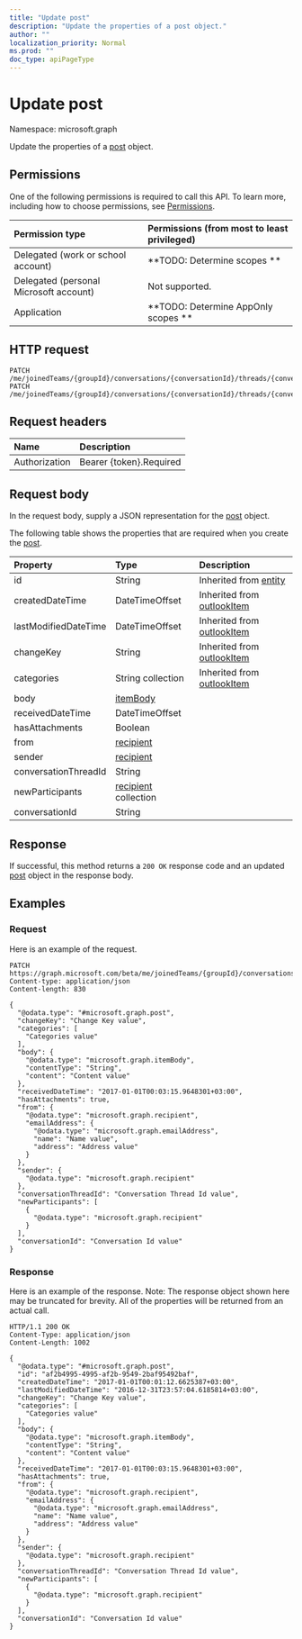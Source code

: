 ```yaml
---
title: "Update post"
description: "Update the properties of a post object."
author: ""
localization_priority: Normal
ms.prod: ""
doc_type: apiPageType
---
```


# Update post

Namespace: microsoft.graph

Update the properties of a [post](../resources/post.md) object.

## Permissions
One of the following permissions is required to call this API. To learn more, including how to choose permissions, see [Permissions](/concepts/permissions-reference.md).

|Permission type|Permissions (from most to least privileged)|
|:---|:---|
|Delegated (work or school account)|**TODO: Determine scopes **|
|Delegated (personal Microsoft account)|Not supported.|
|Application|**TODO: Determine AppOnly scopes **|

## HTTP request
<!-- {
  "blockType": "ignored"
}
-->
``` http
PATCH /me/joinedTeams/{groupId}/conversations/{conversationId}/threads/{conversationThreadId}/posts/{postId}
PATCH /me/joinedTeams/{groupId}/conversations/{conversationId}/threads/{conversationThreadId}/posts/{postId}/inReplyTo
```

## Request headers
|Name|Description|
|:---|:---|
|Authorization|Bearer {token}.Required|

## Request body
In the request body, supply a JSON representation for the [post](../resources/post.md) object.

The following table shows the properties that are required when you create the [post](../resources/post.md).

|Property|Type|Description|
|:---|:---|:---|
|id|String| Inherited from [entity](../resources/entity.md)|
|createdDateTime|DateTimeOffset| Inherited from [outlookItem](../resources/outlookitem.md)|
|lastModifiedDateTime|DateTimeOffset| Inherited from [outlookItem](../resources/outlookitem.md)|
|changeKey|String| Inherited from [outlookItem](../resources/outlookitem.md)|
|categories|String collection| Inherited from [outlookItem](../resources/outlookitem.md)|
|body|[itemBody](../resources/itembody.md)||
|receivedDateTime|DateTimeOffset||
|hasAttachments|Boolean||
|from|[recipient](../resources/recipient.md)||
|sender|[recipient](../resources/recipient.md)||
|conversationThreadId|String||
|newParticipants|[recipient](../resources/recipient.md) collection||
|conversationId|String||



## Response
If successful, this method returns a `200 OK` response code and an updated [post](../resources/post.md) object in the response body.

## Examples

### Request
Here is an example of the request.
<!-- {
  "blockType": "request",
  "name": "update_post"
}
-->
``` http
PATCH https://graph.microsoft.com/beta/me/joinedTeams/{groupId}/conversations/{conversationId}/threads/{conversationThreadId}/posts/{postId}
Content-type: application/json
Content-length: 830

{
  "@odata.type": "#microsoft.graph.post",
  "changeKey": "Change Key value",
  "categories": [
    "Categories value"
  ],
  "body": {
    "@odata.type": "microsoft.graph.itemBody",
    "contentType": "String",
    "content": "Content value"
  },
  "receivedDateTime": "2017-01-01T00:03:15.9648301+03:00",
  "hasAttachments": true,
  "from": {
    "@odata.type": "microsoft.graph.recipient",
    "emailAddress": {
      "@odata.type": "microsoft.graph.emailAddress",
      "name": "Name value",
      "address": "Address value"
    }
  },
  "sender": {
    "@odata.type": "microsoft.graph.recipient"
  },
  "conversationThreadId": "Conversation Thread Id value",
  "newParticipants": [
    {
      "@odata.type": "microsoft.graph.recipient"
    }
  ],
  "conversationId": "Conversation Id value"
}
```

### Response
Here is an example of the response. Note: The response object shown here may be truncated for brevity. All of the properties will be returned from an actual call.
<!-- {
  "blockType": "response",
  "truncated": true
}
-->
``` http
HTTP/1.1 200 OK
Content-Type: application/json
Content-Length: 1002

{
  "@odata.type": "#microsoft.graph.post",
  "id": "af2b4995-4995-af2b-9549-2baf95492baf",
  "createdDateTime": "2017-01-01T00:01:12.6625387+03:00",
  "lastModifiedDateTime": "2016-12-31T23:57:04.6185814+03:00",
  "changeKey": "Change Key value",
  "categories": [
    "Categories value"
  ],
  "body": {
    "@odata.type": "microsoft.graph.itemBody",
    "contentType": "String",
    "content": "Content value"
  },
  "receivedDateTime": "2017-01-01T00:03:15.9648301+03:00",
  "hasAttachments": true,
  "from": {
    "@odata.type": "microsoft.graph.recipient",
    "emailAddress": {
      "@odata.type": "microsoft.graph.emailAddress",
      "name": "Name value",
      "address": "Address value"
    }
  },
  "sender": {
    "@odata.type": "microsoft.graph.recipient"
  },
  "conversationThreadId": "Conversation Thread Id value",
  "newParticipants": [
    {
      "@odata.type": "microsoft.graph.recipient"
    }
  ],
  "conversationId": "Conversation Id value"
}
```

